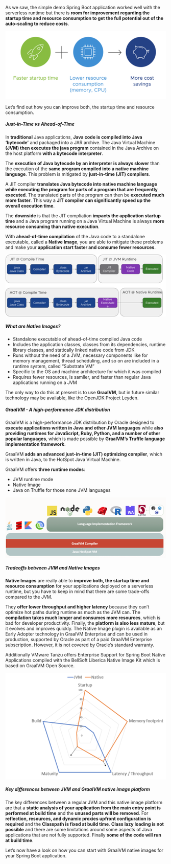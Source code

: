 As we saw, the simple demo Spring Boot application worked well with the serverless runtime but there is **room for improvement regarding the startup time and resource consumption to get the full potential out of the auto-scaling to reduce costs**.

![](../images/graalvm-potential.png)

Let’s find out how you can improve both, the startup time and resource consumption.

##### Just-in-Time vs Ahead-of-Time

In **traditional** Java applications, **Java code is compiled into Java ‘bytecode’** and packaged into a JAR archive. The Java Virtual Machine **(JVM) then executes the java program** contained in the Java Archive on the host platform **with a bytecode interpreter**. 

The **execution of Java bytecode by an interpreter is always slower** than the execution of the **same program compiled into a native machine language**. This problem is mitigated by **just-in-time (JIT) compilers**. 

A JIT compiler **translates Java bytecode into native machine language while executing the program for parts of a program that are frequently executed**. The translated parts of the program can then be **executed much more faster**. This way a **JIT compiler can significantly speed up the overall execution time**. 

The **downside** is that the JIT compliation **impacts the application startup time** and a Java program running on a Java Virtual Machine is always **more resource consuming than native execution**. 

With **ahead-of-time compilation** of the Java code to a standalone executable, called a **Native Image**, you are able to mitigate these problems and make your **application start faster and consume fewer resources**.

![](../images/jit-vs-aot.png)

##### What are Native Images?
- Standalone executable of ahead-of-time compiled Java code
- Includes the application classes, classes from its dependencies, runtime library classes, and statically linked native code from JDK
- Runs without the need of a JVM, necessary components like for memory management, thread scheduling, and so on are included in a runtime system, called “Substrate VM” 
- Specific to the OS and machine architecture for which it was compiled
- Requires fewer resources, is samller, and faster than regular Java applications running on a JVM

The only way to do this at present is to use **GraalVM**, but in future similar technology may be available, like the OpenJDK Project Leyden. 

##### GraalVM - A high-performance JDK distribution
GraalVM is a high-performance JDK distribution by Oracle designed to **execute applications written in Java and other JVM languages** while **also providing runtimes for JavaScript, Ruby, Python, and a number of other popular languages**, which is made possible by **GraalVM’s Truffle language implementation framework**.

GraalVM **adds an advanced just-in-time (JIT) optimizing compiler**, which is written in Java, to the HotSpot Java Virtual Machine.

GraalVM offers **three runtime modes**:
- JVM runtime mode
- Native Image 
- Java on Truffle for those none JVM languages

![](../images/graalvm.png)

##### Tradeoffs between JVM and Native Images
**Native Images** are really able to **improve both, the startup time and resource consumption** for your applications deployed on a serverless runtime, but you have to keep in mind that there are some trade-offs compared to the JVM.

They **offer lower throughput and higher latency** because they can’t optimize hot paths during runtime as much as the JVM can. 
The **compilation takes much longer and consumes more resources**, which is bad for developer productivity. 
Finally, the **platform is also less mature**, but it evolves and improves quickly.
The Native Image plugin is available as an Early Adopter technology in GraalVM Enterprise and can be used in production, supported by Oracle as part of a paid GraalVM Enterprise subscription. However, it is not covered by Oracle’s standard warranty.

Additionally VMware Tanzu offers Enterprise Support for Spring Boot Native Applications compiled with the BellSoft Liberica Native Image Kit which is based on GraalVM Open Source.

![](../images/graalvm-tradeoffs.png)
##### Key differences between JVM and GraalVM native image platform
The key differences between a regular JVM and this native image platform are that a **static analysis of your application from the main entry point is performed at build time** and the **unused parts will be removed**.
For **reflection, resources, and dynamic proxies upfront configuration is required** and the **Classpath is fixed at build time**.
**Class lazy loading is not possible** and there are some limitations around some aspects of Java applications that are not fully supported.
Finally **some of the code will run at build time**.

Let‘s now have a look on how you can start with GraalVM native images for your Spring Boot application.
















